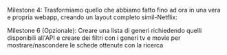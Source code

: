 
Milestone 4:
Trasformiamo quello che abbiamo fatto fino ad ora in una vera e propria webapp,
creando un layout completo simil-Netflix:

Milestone 6 (Opzionale):
Creare una lista di generi richiedendo quelli disponibili all'API e creare dei filtri con i
generi tv e movie per mostrare/nascondere le schede ottenute con la ricerca